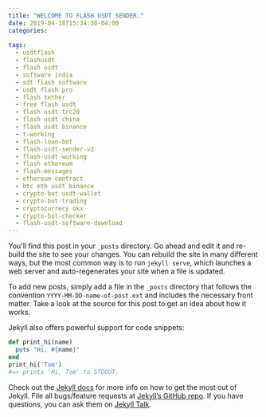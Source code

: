 ```yaml
---
title: "WELCOME TO FLASH USDT SENDER."
date: 2019-04-18T15:34:30-04:00
categories:
 
tags:
  - usdtflash
  - flashusdt
  - flash usdt
  - software india
  - sdt flash software
  - usdt flash pro
  - flash tether
  - free flash usdt
  - flash usdt trc20
  - flash usdt china
  - flash usdt binance
  - t-working
  - flash-loan-bot
  - flash-usdt-sender-v2
  - flash-usdt-working
  - flash ethereum
  - flash-messages
  - ethereum-contract
  - btc eth usdt binance
  - crypto-bot usdt-wallet
  - crypto-bot-trading
  - cryptocurrecy okx
  - crypto-bot-checker
  - flash-usdt-software-download
---
```


You'll find this post in your `_posts` directory. Go ahead and edit it and re-build the site to see your changes. You can rebuild the site in many different ways, but the most common way is to run `jekyll serve`, which launches a web server and auto-regenerates your site when a file is updated.

To add new posts, simply add a file in the `_posts` directory that follows the convention `YYYY-MM-DD-name-of-post.ext` and includes the necessary front matter. Take a look at the source for this post to get an idea about how it works.

Jekyll also offers powerful support for code snippets:

```ruby
def print_hi(name)
  puts "Hi, #{name}"
end
print_hi('Tom')
#=> prints 'Hi, Tom' to STDOUT.
```

Check out the [Jekyll docs][jekyll-docs] for more info on how to get the most out of Jekyll. File all bugs/feature requests at [Jekyll’s GitHub repo][jekyll-gh]. If you have questions, you can ask them on [Jekyll Talk][jekyll-talk].

[jekyll-docs]: https://jekyllrb.com/docs/home
[jekyll-gh]:   https://github.com/jekyll/jekyll
[jekyll-talk]: https://talk.jekyllrb.com/

